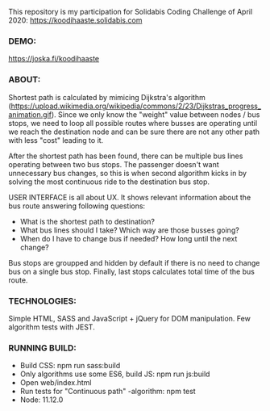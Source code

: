 This repository is my participation for Solidabis Coding Challenge of April 2020: https://koodihaaste.solidabis.com


### DEMO:
https://joska.fi/koodihaaste


### ABOUT:
Shortest path is calculated by mimicing Dijkstra's algorithm (https://upload.wikimedia.org/wikipedia/commons/2/23/Dijkstras_progress_animation.gif). Since we only know the "weight" value between nodes / bus stops, we need to loop all possible routes where busses are operating until we reach the destination node and can be sure there are not any other path with less "cost" leading to it.

After the shortest path has been found, there can be multiple bus lines operating between two bus stops. The passenger doesn't want unnecessary bus changes, so this is when second algorithm kicks in by solving the most continuous ride to the destination bus stop.

USER INTERFACE is all about UX. It shows relevant information about the bus route answering following questions:
- What is the shortest path to destination?
- What bus lines should I take? Which way are those busses going?
- When do I have to change bus if needed? How long until the next change?

Bus stops are groupped and hidden by default if there is no need to change bus on a single bus stop. Finally, last stops calculates total time of the bus route.


### TECHNOLOGIES:
Simple HTML, SASS and JavaScript + jQuery for DOM manipulation. Few algorithm tests with JEST.


### RUNNING BUILD:
- Build CSS: npm run sass:build
- Only algorithms use some ES6, build JS: npm run js:build
- Open web/index.html
- Run tests for "Continuous path" -algorithm: npm test
- Node: 11.12.0